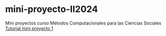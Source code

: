# mini-proyecto-II2024
Mini proyectos curso Métodos Computacionales para las Ciencias Sociales
[Tutorial mini proyecto 1](https://mafenunez.github.io/mini-proyecto-II2024/processing/tutorial.html)
